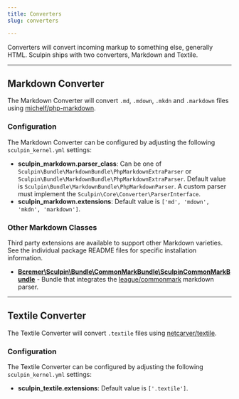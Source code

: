 ```yaml
---
title: Converters
slug: converters

---
```


Converters will convert incoming markup to something else, generally HTML.
Sculpin ships with two converters, Markdown and Textile.

---

## Markdown Converter

The Markdown Converter will convert `.md`, `.mdown`, `.mkdn` and `.markdown` files
using [michelf/php-markdown](https://packagist.org/packages/michelf/php-markdown).

### Configuration

The Markdown Converter can be configured by adjusting the following
`sculpin_kernel.yml` settings:

 * **sculpin_markdown.parser_class**:
   Can be one of `Sculpin\Bundle\MarkdownBundle\PhpMarkdownExtraParser` or `Sculpin\Bundle\MarkdownBundle\PhpMarkdownExtraParser`. Default value is `Sculpin\Bundle\MarkdownBundle\PhpMarkdownParser`. A custom parser must implement the `Sculpin\Core\Converter\ParserInterface`.
 * **sculpin_markdown.extensions**:
   Default value is `['md', 'mdown', 'mkdn', 'markdown']`.

### Other Markdown Classes

Third party extensions are available to support other Markdown varieties. See the individual package README files for specific installation information.

 * **[Bcremer\Sculpin\Bundle\CommonMarkBundle\SculpinCommonMarkBundle](https://github.com/bcremer/sculpin-commonmark-bundle)** - Bundle that integrates the [league/commonmark](https://github.com/thephpleague/commonmark) markdown parser.

---

## Textile Converter

The Textile Converter will convert `.textile` files using
[netcarver/textile](https://packagist.org/packages/netcarver/textile).

### Configuration

The Textile Converter can be configured by adjusting the following
`sculpin_kernel.yml` settings:

 * **sculpin_textile.extensions**:
   Default value is `['.textile']`.

